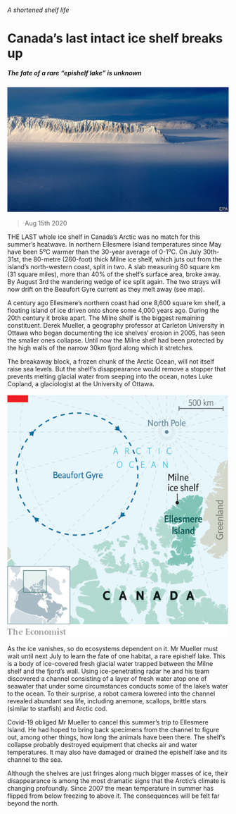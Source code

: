###### A shortened shelf life

# Canada’s last intact ice shelf breaks up 

##### The fate of a rare “epishelf lake” is unknown 

![image](images/20200815_AMP501.jpg) 

> Aug 15th 2020 

THE LAST whole ice shelf in Canada’s Arctic was no match for this summer’s heatwave. In northern Ellesmere Island temperatures since May have been 5⁰C warmer than the 30-year average of 0-1⁰C. On July 30th-31st, the 80-metre (260-foot) thick Milne ice shelf, which juts out from the island’s north-western coast, split in two. A slab measuring 80 square km (31 square miles), more than 40% of the shelf’s surface area, broke away. By August 3rd the wandering wedge of ice split again. The two strays will now drift on the Beaufort Gyre current as they melt away (see map).

A century ago Ellesmere’s northern coast had one 8,600 square km shelf, a floating island of ice driven onto shore some 4,000 years ago. During the 20th century it broke apart. The Milne shelf is the biggest remaining constituent. Derek Mueller, a geography professor at Carleton University in Ottawa who began documenting the ice shelves’ erosion in 2005, has seen the smaller ones collapse. Until now the Milne shelf had been protected by the high walls of the narrow 30km fjord along which it stretches.


The breakaway block, a frozen chunk of the Arctic Ocean, will not itself raise sea levels. But the shelf’s disappearance would remove a stopper that prevents melting glacial water from seeping into the ocean, notes Luke Copland, a glaciologist at the University of Ottawa.

![image](images/20200815_AMM945.png) 


As the ice vanishes, so do ecosystems dependent on it. Mr Mueller must wait until next July to learn the fate of one habitat, a rare epishelf lake. This is a body of ice-covered fresh glacial water trapped between the Milne shelf and the fjord’s wall. Using ice-penetrating radar he and his team discovered a channel consisting of a layer of fresh water atop one of seawater that under some circumstances conducts some of the lake’s water to the ocean. To their surprise, a robot camera lowered into the channel revealed abundant sea life, including anemone, scallops, brittle stars (similar to starfish) and Arctic cod.

Covid-19 obliged Mr Mueller to cancel this summer’s trip to Ellesmere Island. He had hoped to bring back specimens from the channel to figure out, among other things, how long the animals have been there. The shelf’s collapse probably destroyed equipment that checks air and water temperatures. It may also have damaged or drained the epishelf lake and its channel to the sea.

Although the shelves are just fringes along much bigger masses of ice, their disappearance is among the most dramatic signs that the Arctic’s climate is changing profoundly. Since 2007 the mean temperature in summer has flipped from below freezing to above it. The consequences will be felt far beyond the north.

